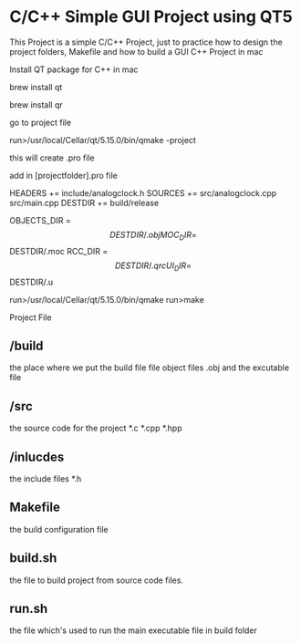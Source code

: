 # C/C++ Simple GUI Project using QT5
This Project is a simple C/C++ Project, just to practice how to design the project folders, Makefile and how to build a GUI C++ Project  in mac


Install QT package for C++ in mac

brew install qt

brew install qr


go to project file

run>/usr/local/Cellar/qt/5.15.0/bin/qmake -project

this will create .pro file

add in [projectfolder].pro file

HEADERS += include/analogclock.h
SOURCES += src/analogclock.cpp src/main.cpp
DESTDIR += build/release

OBJECTS_DIR = $$DESTDIR/.obj
MOC_DIR = $$DESTDIR/.moc
RCC_DIR = $$DESTDIR/.qrc
UI_DIR = $$DESTDIR/.u

run>/usr/local/Cellar/qt/5.15.0/bin/qmake
run>make





Project File


## /build
the place where we put the build file file object files .obj and the excutable file 
## /src
the source code for the project *.c *.cpp *.hpp
## /inlucdes
the include files *.h
## Makefile
the  build configuration file
## build.sh
the file to build project from source code files.
## run.sh
the file which's used to run the main executable file in build folder
